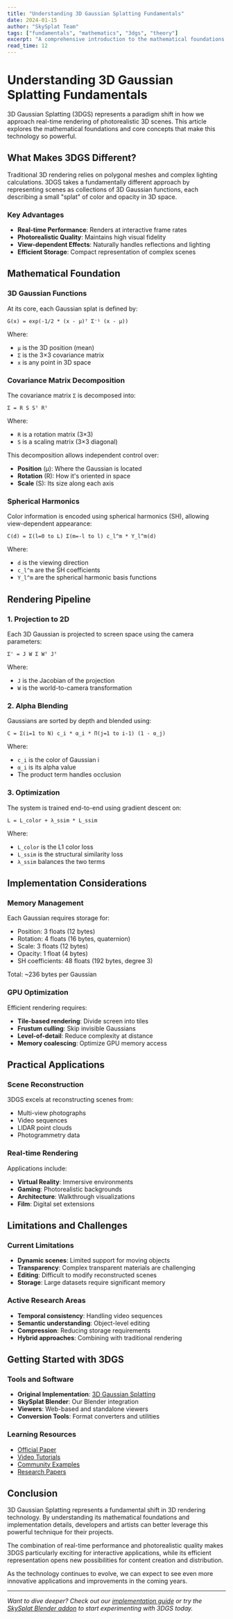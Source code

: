 ```yaml
---
title: "Understanding 3D Gaussian Splatting Fundamentals"
date: 2024-01-15
author: "SkySplat Team"
tags: ["fundamentals", "mathematics", "3dgs", "theory"]
excerpt: "A comprehensive introduction to the mathematical foundations and core concepts behind 3D Gaussian Splatting technology."
read_time: 12
---
```


# Understanding 3D Gaussian Splatting Fundamentals

3D Gaussian Splatting (3DGS) represents a paradigm shift in how we approach real-time rendering of photorealistic 3D scenes. This article explores the mathematical foundations and core concepts that make this technology so powerful.

## What Makes 3DGS Different?

Traditional 3D rendering relies on polygonal meshes and complex lighting calculations. 3DGS takes a fundamentally different approach by representing scenes as collections of 3D Gaussian functions, each describing a small "splat" of color and opacity in 3D space.

### Key Advantages

- **Real-time Performance**: Renders at interactive frame rates
- **Photorealistic Quality**: Maintains high visual fidelity
- **View-dependent Effects**: Naturally handles reflections and lighting
- **Efficient Storage**: Compact representation of complex scenes

## Mathematical Foundation

### 3D Gaussian Functions

At its core, each Gaussian splat is defined by:

```
G(x) = exp(-1/2 * (x - μ)ᵀ Σ⁻¹ (x - μ))
```

Where:
- `μ` is the 3D position (mean)
- `Σ` is the 3×3 covariance matrix
- `x` is any point in 3D space

### Covariance Matrix Decomposition

The covariance matrix `Σ` is decomposed into:

```
Σ = R S Sᵀ Rᵀ
```

Where:
- `R` is a rotation matrix (3×3)
- `S` is a scaling matrix (3×3 diagonal)

This decomposition allows independent control over:
- **Position** (μ): Where the Gaussian is located
- **Rotation** (R): How it's oriented in space  
- **Scale** (S): Its size along each axis

### Spherical Harmonics

Color information is encoded using spherical harmonics (SH), allowing view-dependent appearance:

```
C(d) = Σ(l=0 to L) Σ(m=-l to l) c_l^m * Y_l^m(d)
```

Where:
- `d` is the viewing direction
- `c_l^m` are the SH coefficients
- `Y_l^m` are the spherical harmonic basis functions

## Rendering Pipeline

### 1. Projection to 2D

Each 3D Gaussian is projected to screen space using the camera parameters:

```
Σ' = J W Σ Wᵀ Jᵀ
```

Where:
- `J` is the Jacobian of the projection
- `W` is the world-to-camera transformation

### 2. Alpha Blending

Gaussians are sorted by depth and blended using:

```
C = Σ(i=1 to N) c_i * α_i * Π(j=1 to i-1) (1 - α_j)
```

Where:
- `c_i` is the color of Gaussian i
- `α_i` is its alpha value
- The product term handles occlusion

### 3. Optimization

The system is trained end-to-end using gradient descent on:

```
L = L_color + λ_ssim * L_ssim
```

Where:
- `L_color` is the L1 color loss
- `L_ssim` is the structural similarity loss
- `λ_ssim` balances the two terms

## Implementation Considerations

### Memory Management

Each Gaussian requires storage for:
- Position: 3 floats (12 bytes)
- Rotation: 4 floats (16 bytes, quaternion)
- Scale: 3 floats (12 bytes)
- Opacity: 1 float (4 bytes)
- SH coefficients: 48 floats (192 bytes, degree 3)

Total: ~236 bytes per Gaussian

### GPU Optimization

Efficient rendering requires:
- **Tile-based rendering**: Divide screen into tiles
- **Frustum culling**: Skip invisible Gaussians
- **Level-of-detail**: Reduce complexity at distance
- **Memory coalescing**: Optimize GPU memory access

## Practical Applications

### Scene Reconstruction

3DGS excels at reconstructing scenes from:
- Multi-view photographs
- Video sequences
- LIDAR point clouds
- Photogrammetry data

### Real-time Rendering

Applications include:
- **Virtual Reality**: Immersive environments
- **Gaming**: Photorealistic backgrounds
- **Architecture**: Walkthrough visualizations
- **Film**: Digital set extensions

## Limitations and Challenges

### Current Limitations

- **Dynamic scenes**: Limited support for moving objects
- **Transparency**: Complex transparent materials are challenging
- **Editing**: Difficult to modify reconstructed scenes
- **Storage**: Large datasets require significant memory

### Active Research Areas

- **Temporal consistency**: Handling video sequences
- **Semantic understanding**: Object-level editing
- **Compression**: Reducing storage requirements
- **Hybrid approaches**: Combining with traditional rendering

## Getting Started with 3DGS

### Tools and Software

- **Original Implementation**: [3D Gaussian Splatting](https://github.com/graphdeco-inria/gaussian-splatting)
- **SkySplat Blender**: Our Blender integration
- **Viewers**: Web-based and standalone viewers
- **Conversion Tools**: Format converters and utilities

### Learning Resources

- [Official Paper](https://repo-sam.inria.fr/fungraph/3d-gaussian-splatting/)
- [Video Tutorials](/blog/3dgs-tutorial-series/)
- [Community Examples](/docs/examples/)
- [Research Papers](/articles/research-roundup/)

## Conclusion

3D Gaussian Splatting represents a fundamental shift in 3D rendering technology. By understanding its mathematical foundations and implementation details, developers and artists can better leverage this powerful technique for their projects.

The combination of real-time performance and photorealistic quality makes 3DGS particularly exciting for interactive applications, while its efficient representation opens new possibilities for content creation and distribution.

As the technology continues to evolve, we can expect to see even more innovative applications and improvements in the coming years.

---

*Want to dive deeper? Check out our [implementation guide](/articles/implementing-3dgs-renderer/) or try the [SkySplat Blender addon](/docs/skysplat-blender/installation/) to start experimenting with 3DGS today.*